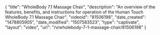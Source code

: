 {
    "title": "WholeBody 7.1 Massage Chair",
    "description": "An overview of the features, benefits, and instructions for operation of the Human Touch WholeBody 7.1 Massage Chair",
    "videoid": "81506198",
    "date_created": "1478805905",
    "date_modified": "1507583523",
    "type": "captivate",
    "layout": "video",
    "url": "\/v\/wholebody-7-1-massage-chair\/81506198"
}